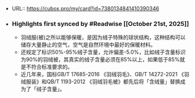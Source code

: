 - URL:: https://cubox.pro/my/card?id=7380134841410390346
- ### Highlights first synced by #Readwise [[October 21st, 2025]]
    - 羽绒服(被)之所以能够保暖，是因为绒子特殊的球状结构，这种结构可以储存大量静止的空气，空气是自然环境中最好的保暖材料。
    - 还规定了标识50%-95%绒子含量，允许偏差-5.0%，比如绒子含量标识为90%的羽绒被，其真实的绒子含量必须在85%以上，如果低于85%就是不符合标准要求的。
    - 近几年来，国标GB/T 17685-2016 《羽绒羽毛》、GB/T 14272-2021 《羽绒服装》和QB/T 1193-2012 《羽绒羽毛被》都先后将「含绒量」替换成为了「绒子含量」。
